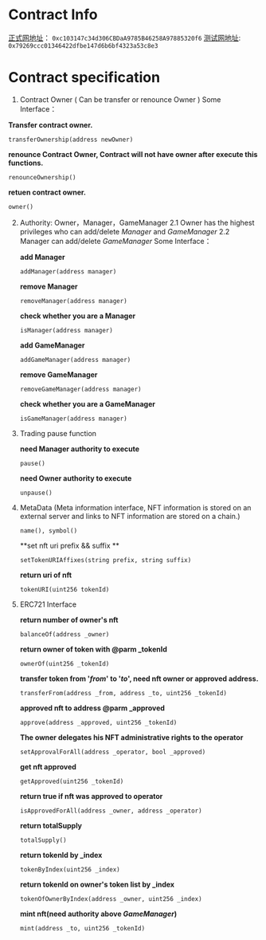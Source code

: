 # Contract Info
[正式网地址](https://bscscan.com/address/0xc103147c34d306CBDaA9785B46258A97885320f6)：	```0xc103147c34d306CBDaA9785B46258A97885320f6```
[测试网地址](https://testnet.bscscan.com/address/0x79269ccc01346422dfbe147d6b6bf4323a53c8e3):	```0x79269ccc01346422dfbe147d6b6bf4323a53c8e3```


# Contract specification
1. Contract Owner  ( Can be transfer or renounce Owner  )
  Some Interface：

  **Transfer contract owner.**

  ```
  transferOwnership(address newOwner) 
  ```

  **renounce Contract Owner, Contract will not have owner after execute this functions.**

  ```
  renounceOwnership()
  ```

  **retuen contract owner.**

  ```
  owner()
  ```

2. Authority: Owner，Manager，GameManager
	2.1 Owner has the highest privileges who can add/delete *Manager* and *GameManager*
	2.2 Manager can add/delete *GameManager*
	Some Interface：
	
	**add Manager**
	
	```
	addManager(address manager)
	```
	
	**remove Manager**
	
	```
	removeManager(address manager)
	```
	
	**check whether you are a Manager**
	
	```
	isManager(address manager)
	```
	
	**add GameManager**
	
	```
	addGameManager(address manager)
	```
	
	**remove GameManager**
	
	```
	removeGameManager(address manager)
	```
	
	**check whether you are a GameManager**
	
	```
	isGameManager(address manager)
	```
	
3. Trading pause function

   **need Manager authority to execute**

   ```
   pause()
   ```

   **need Owner authority to execute**

   ```
   unpause()
   ```

4. MetaData (Meta information interface, NFT information is stored on an external server and links to NFT information are stored on a chain.)

   ```
   name(), symbol()
   ```

   **set nft uri prefix && suffix **

   ```
   setTokenURIAffixes(string prefix, string suffix)
   ```

   **return uri of nft**

   ```
   tokenURI(uint256 tokenId)
   ```

5. ERC721 Interface

   **return number of owner's nft**

   ```
   balanceOf(address _owner)
   ```

   **return owner of token with @parm _tokenId**

   ```
   ownerOf(uint256 _tokenId)
   ```

   **transfer token from '*from*' to '*to*', need nft owner or approved address.**

   ```
   transferFrom(address _from, address _to, uint256 _tokenId)
   ```

   **approved nft to address @parm _approved**

   ```
   approve(address _approved, uint256 _tokenId)
   ```

   **The owner delegates his NFT administrative rights to the operator**

   ```
   setApprovalForAll(address _operator, bool _approved)
   ```

   **get nft approved**

   ```
   getApproved(uint256 _tokenId)
   ```

   **return true if nft was approved to operator**

   ```
   isApprovedForAll(address _owner, address _operator)
   ```

   **return totalSupply**

   ```
   totalSupply()
   ```

   **return tokenId by _index**

   ```
   tokenByIndex(uint256 _index)
   ```

   **return tokenId on owner's token list by _index**

   ```
   tokenOfOwnerByIndex(address _owner, uint256 _index)
   ```

   **mint nft(need authority above *GameManager*)**

   ```
   mint(address _to, uint256 _tokenId)
   ```

   
